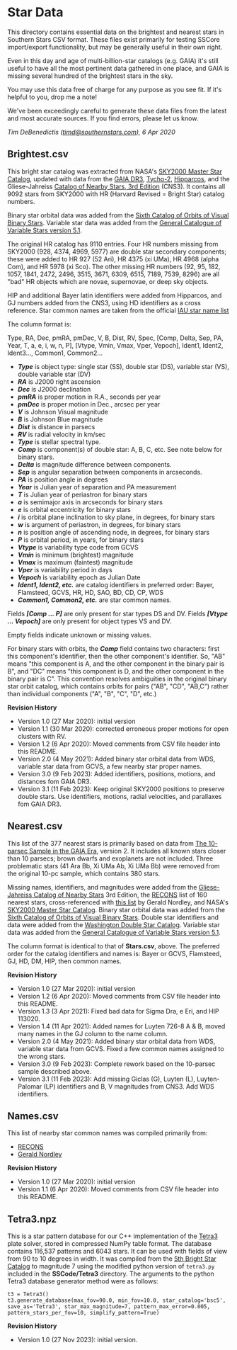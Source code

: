 Star Data
=========

This directory contains essential data on the brightest and nearest stars in Southern Stars CSV format. These files exist primarily for testing SSCore import/export functionality, but may be generally useful in their own right.

Even in this day and age of multi-billion-star catalogs (e.g. GAIA) it's still useful to have all the most pertinent data gathered in one place, and GAIA is missing several hundred of the brightest stars in the sky.

You may use this data free of charge for any purpose as you see fit.  If it's helpful to you, drop me a note!

We've been exceedingly careful to generate these data files from the latest and most accurate sources. If you find errors, please let us know.

_Tim DeBenedictis (timd@southernstars.com), 6 Apr 2020_

Brightest.csv
-----------

This bright star catalog was extracted from NASA's [SKY2000 Master Star Catalog](https://cdsarc.unistra.fr/ftp/V/145), updated with data from the [GAIA DR3](https://www.cosmos.esa.int/web/gaia/dr3), [Tycho-2](https://www.cosmos.esa.int/web/hipparcos/tycho-2), [Hipparcos](https://cdsarc.unistra.fr/ftp/I/239), and the Gliese-Jahreiss [Catalog of Nearby Stars, 3rd Edition](ftp://cdsarc.u-strasbg.fr/cats/V/70A/) (CNS3). It contains all 9092 stars from SKY2000 with HR (Harvard Revised = Bright Star) catalog numbers.

Binary star orbital data was added from the [Sixth Catalog of Orbits of Visual Binary Stars](http://www.astro.gsu.edu/wds/orb6.html). Variable star data was added from the [General Catalogue of Variable Stars version 5.1](http://www.sai.msu.su/gcvs/gcvs/intr.htm).

The original HR catalog has 9110 entries. Four HR numbers missing from SKY2000 (928, 4374, 4969, 5977) are double star secondary components; these were added to HR 927 (52 Ari), HR 4375 (xi UMa), HR 4968 (alpha Com), and HR 5978 (xi Sco). The other missing HR numbers (92, 95, 182, 1057, 1841, 2472, 2496, 3515, 3671, 6309, 6515, 7189, 7539, 8296) are all "bad" HR objects which are novae, supernovae, or deep sky objects. 

HIP and additional Bayer latin identifiers were added from Hipparcos, and GJ numbers added from the CNS3, using HD identifiers as a cross reference. Star common names are taken from the official [IAU star name list](http://www.pas.rochester.edu/~emamajek/WGSN/IAU-CSN.txt)

The column format is:

Type, RA, Dec, pmRA, pmDec, V, B, Dist, RV, Spec, [Comp, Delta, Sep, PA, Year, T, a, e, i, w, n, P], [Vtype, Vmin, Vmax, Vper, Vepoch], Ident1, Ident2, Ident3..., Common1, Common2...

- **_Type_** is object type: single star (SS), double star (DS), variable star (VS), double variable star (DV)
- **_RA_** is J2000 right ascension
- **_Dec_** is J2000 declination
- **_pmRA_** is proper motion in R.A., seconds per year
- **_pmDec_** is proper motion in Dec., arcsec per year
- **_V_** is Johnson Visual magnitude
- **_B_** is Johnson Blue magnitude
- **_Dist_** is distance in parsecs
- **_RV_** is radial velocity in km/sec
- **_Type_** is stellar spectral type.
- **_Comp_** is component(s) of double star: A, B, C, etc. See note below for binary stars.
- **_Delta_** is magnitude difference between components.
- **_Sep_** is angular separation between components in arcseconds.
- **_PA_** is position angle in degrees
- **_Year_** is Julian year of separation and PA measurement
- **_T_** is Julian year of periastron for binary stars
- **_a_** is semimajor axis in arcseconds for binary stars
- **_e_** is orbital eccentricity for binary stars
- **_i_** is orbital plane inclination to sky plane, in degrees, for binary stars
- **_w_** is argument of periastron, in degrees, for binary stars
- **_n_** is position angle of ascending node, in degrees, for binary stars
- **_P_** is orbital period, in years, for binary stars
- **_Vtype_** is variability type code from GCVS
- **_Vmin_** is minimum (brightest) magnitude
- **_Vmax_** is maximum (faintest) magnitude 
- **_Vper_** is variability period in days
- **_Vepoch_** is variability epoch as Julian Date
- **_Ident1, Ident2, etc._** are catalog identifiers in preferred order: Bayer, Flamsteed, GCVS, HR, HD, SAO, BD, CD, CP, WDS
- **_Common1, Common2, etc._** are star common names.

Fields **_[Comp ... P]_** are only present for star types DS and DV. 
Fields **_[Vtype ... Vepoch]_** are only present for object types VS and DV. 

Empty fields indicate unknown or missing values. 

For binary stars with orbits, the **_Comp_** field contains two characters: first this component's identifier, then the other component's identifier.  So, "AB" means "this component is A, and the other component in the binary pair is B", and "DC" means "this component is D, and the other component in the binary pair is C". This convention resolves ambiguities in the original binary star orbit catalog, which contains orbits for pairs ("AB", "CD", "AB,C") rather than individual components ("A", "B", "C", "D", etc.)

**Revision History**

- Version 1.0 (27 Mar 2020): initial version
- Version 1.1 (30 Mar 2020): corrected erroneous proper motions for open clusters with RV.
- Version 1.2 (6 Apr 2020): Moved comments from CSV file header into this README.
- Version 2.0 (4 May 2021): Added binary star orbital data from WDS, variable star data from GCVS, a few nearby star proper names.
- Version 3.0 (9 Feb 2023): Added identifiers, positions, motions, and distances fom GAIA DR3.
- Version 3.1 (11 Feb 2023): Keep original SKY2000 positions to preserve double stars. Use identifiers, motions, radial velocities, and parallaxes fom GAIA DR3.

Nearest.csv
-----------

This list of the 377 nearest stars is primarily based on data from [The 10-parsec Sample in the GAIA Era](https://gruze.org/10pc_v2/), version 2. It includes all known stars closer than 10 parsecs; brown dwarfs and exoplanets are not included. Three problematic stars (41 Ara Bb, Xi UMa Ab, Xi UMa Bb) were removed from the original 10-pc sample, which contains 380 stars. 

Missing names, identifiers, and magnitudes were added from the [Gliese-Jahreiss Catalog of Nearby Stars](https://heasarc.gsfc.nasa.gov/W3Browse/star-catalog/cns3.html) 3rd Edition, the [RECONS](http://www.recons.org/TOP100.posted.htm) list of 160 nearest stars, cross-referenced with [this list](http://www.ieti.org/articles/crossref.pdf) by Gerald Nordley, and NASA's [SKY2000 Master Star Catalog](https://cdsarc.unistra.fr/ftp/V/145). Binary star orbital data was added from the [Sixth Catalog of Orbits of Visual Binary Stars](http://www.astro.gsu.edu/wds/orb6.html). Double star identifiers and data were added from the [Washington Double Star Catalog](http://www.astro.gsu.edu/wds/). Variable star data was added from the [General Catalogue of Variable Stars version 5.1](http://www.sai.msu.su/gcvs/gcvs/intr.htm). 

The column format is identical to that of **Stars.csv**, above. The preferred order for the catalog identifiers and names is: Bayer or GCVS, Flamsteed, GJ, HD, DM, HIP, then common names. 

**Revision History**

- Version 1.0 (27 Mar 2020): initial version
- Version 1.2 (6 Apr 2020): Moved comments from CSV file header into this README.
- Version 1.3 (3 Apr 2021): Fixed bad data for Sigma Dra, e Eri, and HIP 113020.
- Version 1.4 (11 Apr 2021): Added names for Luyten 726-8 A & B, moved many names in the GJ column to the name column.
- Version 2.0 (4 May 2021): Added binary star orbital data from WDS, variable star data from GCVS. Fixed a few common names assigned to the wrong stars.
- Version 3.0 (9 Feb 2023): Complete rework based on the 10-parsec sample described above.
- Version 3.1 (11 Feb 2023): Add missing Giclas (G), Luyten (L), Luyten-Palomar (LP) identifiers and B, V magnitudes from CNS3. Add WDS identifiers.

Names.csv
---------

This list of nearby star common names was compiled primarily from:

- [RECONS](http://www.recons.org/TOP100.posted.htm)
- [Gerald Nordley](http://www.ieti.org/articles/crossref.pdf)

**Revision History**

- Version 1.0 (27 Mar 2020): initial version
- Version 1.1 (6 Apr 2020): Moved comments from CSV file header into this README.

Tetra3.npz
----------

This is a star pattern database for our C++ implementation of the [Tetra3](https://github.com/esa/tetra3) plate solver, stored in compressed NumPy table format. The database contains 116,537 patterns and 6043 stars. It can be used with fields of view from 90 to 10 degrees in width. It was compiled from the [5th Bright Star Catalog](http://tdc-www.harvard.edu/catalogs/bsc5.html) to magnitude 7 using the modified python version of `tetra3.py` included in the **SSCode/Tetra3** directory. The arguments to the python Tetra3 database generator method were as follows:

```
t3 = Tetra3()
t3.generate_database(max_fov=90.0, min_fov=10.0, star_catalog='bsc5', save_as='Tetra3', star_max_magnitude=7, pattern_max_error=0.005, pattern_stars_per_fov=10, simplify_pattern=True)
```

**Revision History**

- Version 1.0 (27 Nov 2023): initial version. 
